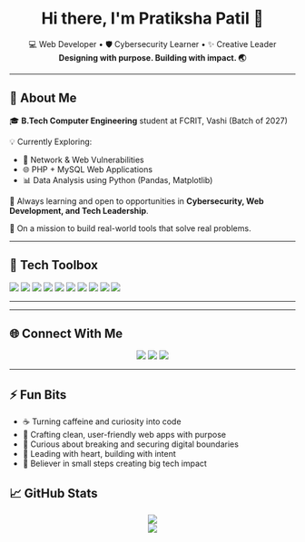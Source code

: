 <h1 align="center">Hi there, I'm Pratiksha Patil 👋</h1>

<p align="center">
  💻 Web Developer • 🛡️ Cybersecurity Learner • ✨ Creative Leader<br>
  <b>Designing with purpose. Building with impact. 🌏</b>
</p>

---

## 🚀 About Me

🎓 **B.Tech Computer Engineering** student at FCRIT, Vashi (Batch of 2027)

💡 Currently Exploring:
- 🔐 Network & Web Vulnerabilities
- 🌐 PHP + MySQL Web Applications
- 📊 Data Analysis using Python (Pandas, Matplotlib)

🌱 Always learning and open to opportunities in **Cybersecurity, Web Development, and Tech Leadership**.

🎯 On a mission to build real-world tools that solve real problems.

---

## 🧰 Tech Toolbox

<p align="left">
  <img src="https://img.shields.io/badge/Python-3776AB?style=for-the-badge&logo=python&logoColor=white"/>
  <img src="https://img.shields.io/badge/C-00599C?style=for-the-badge&logo=c&logoColor=white"/>
  <img src="https://img.shields.io/badge/C++-00599C?style=for-the-badge&logo=c%2B%2B&logoColor=white"/>
  <img src="https://img.shields.io/badge/JavaScript-F7DF1E?style=for-the-badge&logo=javascript&logoColor=black"/>
  <img src="https://img.shields.io/badge/PHP-777BB4?style=for-the-badge&logo=php&logoColor=white"/>
  <img src="https://img.shields.io/badge/MySQL-4479A1?style=for-the-badge&logo=mysql&logoColor=white"/>
  <img src="https://img.shields.io/badge/HTML5-E34F26?style=for-the-badge&logo=html5&logoColor=white"/>
  <img src="https://img.shields.io/badge/CSS3-1572B6?style=for-the-badge&logo=css3&logoColor=white"/>
  <img src="https://img.shields.io/badge/Bootstrap-7952B3?style=for-the-badge&logo=bootstrap&logoColor=white"/>
  <img src="https://img.shields.io/badge/Git-F05032?style=for-the-badge&logo=git&logoColor=white"/>
</p>

---


---

## 🌐 Connect With Me

<p align="center">
  <a href="[(https://www.linkedin.com/in/pratiksha-patil-9a6270319/)](https://www.linkedin.com/in/pratiksha-patil-9a6270319/)" target="_blank"><img src="https://img.shields.io/badge/LINKEDIN-0077B5.svg?&style=for-the-badge&logo=linkedin&logoColor=white" /></a>
  <a href="mailto:patilpratiksha2004@gmail.com"><img src="https://img.shields.io/badge/GMAIL-D14836.svg?&style=for-the-badge&logo=gmail&logoColor=white" /></a>
  <a href="https://instagram.com/_pratiksha0810_" target="_blank"><img src="https://img.shields.io/badge/INSTAGRAM-E4405F.svg?&style=for-the-badge&logo=instagram&logoColor=white" /></a>
</p>

---

## ⚡ Fun Bits

- ☕ Turning caffeine and curiosity into code  
- 🧩 Crafting clean, user-friendly web apps with purpose  
- 🔐 Curious about breaking and securing digital boundaries  
- 🧭 Leading with heart, building with intent  
- 🚀 Believer in small steps creating big tech impact


## 📈 GitHub Stats

<p align="center">
  <img src="https://github-readme-stats.vercel.app/api?username=Pratikshaa8&show_icons=true&theme=tokyonight" />
  <br>
  <img src="https://github-readme-stats.vercel.app/api/top-langs/?username=Pratikshaa8&layout=compact&theme=tokyonight" />
</p>
